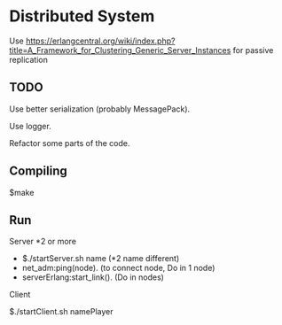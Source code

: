 # Distributed System

Use https://erlangcentral.org/wiki/index.php?title=A_Framework_for_Clustering_Generic_Server_Instances for passive replication

## TODO

Use better serialization (probably MessagePack).

Use logger.

Refactor some parts of the code.

## Compiling

$make

## Run
	
Server *2 or more

* $./startServer.sh name (*2 name different)
* net_adm:ping(node). (to connect node, Do in 1 node)
* serverErlang:start_link(). (Do in nodes)

Client

$./startClient.sh namePlayer
